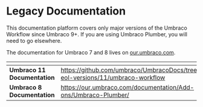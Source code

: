 # Legacy Documentation

This documentation platform covers only major versions of the Umbraco Workflow since Umbraco 9+. If you are using Umbraco Plumber, you will need to go elsewhere.

The documentation for Umbraco 7 and 8 lives on [our.umbraco.com](https://our.umbraco.com/documentation/Add-ons/).

<table data-view="cards"><thead><tr><th></th><th data-hidden data-card-target data-type="content-ref"></th></tr></thead><tbody><tr><td><strong>Umbraco 11 Documentation</strong></td><td><a href="https://github.com/umbraco/UmbracoDocs/tree/umbraco-eol-versions/11/umbraco-workflow">https://github.com/umbraco/UmbracoDocs/tree/umbraco-eol-versions/11/umbraco-workflow</a></td></tr><tr><td><strong>Umbraco 8 Documentation</strong></td><td><a href="https://our.umbraco.com/documentation/Add-ons/Umbraco-Plumber/">https://our.umbraco.com/documentation/Add-ons/Umbraco-Plumber/</a></td></tr></tbody></table>

